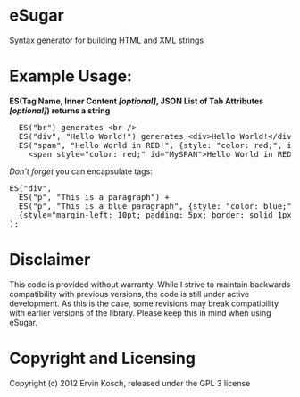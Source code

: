 eSugar
======

Syntax generator for building HTML and XML strings

Example Usage:
======

  **ES(Tag Name, Inner Content *[optional]*, JSON List of Tab Attributes *[optional]*) returns a string**

<pre>
  ES("br") generates &lt;br />
  ES("div", "Hello World!") generates &lt;div>Hello World!&lt;/div>
  ES("span", "Hello World in RED!", {style: "color: red;", id: "MySPAN"}) generates 
    &lt;span style="color: red;" id="MySPAN">Hello World in RED!&lt;/span>
</pre>
  
*Don't forget* you can encapsulate tags:
<pre>
ES("div",
  ES("p", "This is a paragraph") +
  ES("p", "This is a blue paragraph", {style: "color: blue;"})
  {style="margin-left: 10pt; padding: 5px; border: solid 1px blue;"}
);
</pre>

Disclaimer
=====
This code is provided without warranty. While I strive to maintain backwards compatibility with previous versions, the code is still under active development. As this is the case, some revisions may break compatibility with earlier versions of the library. Please keep this in mind when using eSugar.

Copyright and Licensing
======
Copyright (c) 2012 Ervin Kosch, released under the GPL 3 license